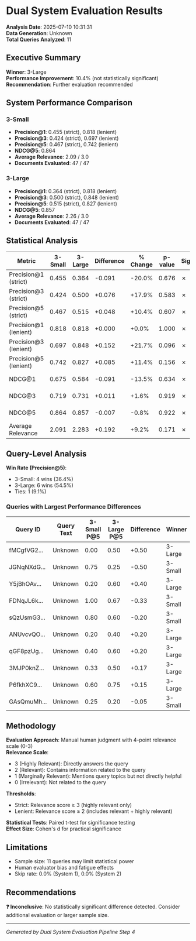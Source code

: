 # Dual System Evaluation Results

**Analysis Date**: 2025-07-10 10:31:31  
**Data Generation**: Unknown  
**Total Queries Analyzed**: 11

## Executive Summary

**Winner**: 3-Large  
**Performance Improvement**: 10.4% (not statistically significant)  
**Recommendation**: Further evaluation recommended

## System Performance Comparison

### 3-Small
- **Precision@1**: 0.455 (strict), 0.818 (lenient)
- **Precision@3**: 0.424 (strict), 0.697 (lenient)  
- **Precision@5**: 0.467 (strict), 0.742 (lenient)
- **NDCG@5**: 0.864
- **Average Relevance**: 2.09 / 3.0
- **Documents Evaluated**: 47 / 47

### 3-Large
- **Precision@1**: 0.364 (strict), 0.818 (lenient)
- **Precision@3**: 0.500 (strict), 0.848 (lenient)
- **Precision@5**: 0.515 (strict), 0.827 (lenient)
- **NDCG@5**: 0.857
- **Average Relevance**: 2.26 / 3.0
- **Documents Evaluated**: 47 / 47

## Statistical Analysis

| Metric | 3-Small | 3-Large | Difference | % Change | p-value | Significant | Effect Size |
|--------|-------|-------|------------|----------|---------|-------------|-------------|
| Precision@1 (strict) | 0.455 | 0.364 | -0.091 | -20.0% | 0.676 | ✗ | -0.13 (negligible) |
| Precision@3 (strict) | 0.424 | 0.500 | +0.076 | +17.9% | 0.583 | ✗ | 0.17 (negligible) |
| Precision@5 (strict) | 0.467 | 0.515 | +0.048 | +10.4% | 0.607 | ✗ | 0.16 (negligible) |
| Precision@1 (lenient) | 0.818 | 0.818 | +0.000 | +0.0% | 1.000 | ✗ | 0.00 (negligible) |
| Precision@3 (lenient) | 0.697 | 0.848 | +0.152 | +21.7% | 0.096 | ✗ | 0.55 (medium) |
| Precision@5 (lenient) | 0.742 | 0.827 | +0.085 | +11.4% | 0.156 | ✗ | 0.46 (small) |
| NDCG@1 | 0.675 | 0.584 | -0.091 | -13.5% | 0.634 | ✗ | -0.15 (negligible) |
| NDCG@3 | 0.719 | 0.731 | +0.011 | +1.6% | 0.919 | ✗ | 0.03 (negligible) |
| NDCG@5 | 0.864 | 0.857 | -0.007 | -0.8% | 0.922 | ✗ | -0.03 (negligible) |
| Average Relevance | 2.091 | 2.283 | +0.192 | +9.2% | 0.171 | ✗ | 0.44 (small) |

## Query-Level Analysis

**Win Rate (Precision@5)**:
- 3-Small: 4 wins (36.4%)
- 3-Large: 6 wins (54.5%)
- Ties: 1 (9.1%)

### Queries with Largest Performance Differences

| Query ID | Query Text | 3-Small P@5 | 3-Large P@5 | Difference | Winner |
|----------|------------|-------------|-------------|------------|--------|
| fMCgfVG2... | Unknown | 0.00 | 0.50 | +0.50 | 3-Large |
| JGNqNXdG... | Unknown | 0.75 | 0.25 | -0.50 | 3-Small |
| Y5jBhOAv... | Unknown | 0.20 | 0.60 | +0.40 | 3-Large |
| FDNqJL6k... | Unknown | 1.00 | 0.67 | -0.33 | 3-Small |
| sQzUsmG3... | Unknown | 0.80 | 0.60 | -0.20 | 3-Small |
| ANUvcvQO... | Unknown | 0.20 | 0.40 | +0.20 | 3-Large |
| qGF8pzUg... | Unknown | 0.40 | 0.60 | +0.20 | 3-Large |
| 3MJP0knZ... | Unknown | 0.33 | 0.50 | +0.17 | 3-Large |
| P6fkhXC9... | Unknown | 0.60 | 0.75 | +0.15 | 3-Large |
| GAsQmuMh... | Unknown | 0.25 | 0.20 | -0.05 | 3-Small |

## Methodology

**Evaluation Approach**: Manual human judgment with 4-point relevance scale (0-3)  
**Relevance Scale**:
- 3 (Highly Relevant): Directly answers the query
- 2 (Relevant): Contains information related to the query  
- 1 (Marginally Relevant): Mentions query topics but not directly helpful
- 0 (Irrelevant): Not related to the query

**Thresholds**:
- Strict: Relevance score ≥ 3 (highly relevant only)
- Lenient: Relevance score ≥ 2 (includes relevant + highly relevant)

**Statistical Tests**: Paired t-test for significance testing  
**Effect Size**: Cohen's d for practical significance

## Limitations

- Sample size: 11 queries may limit statistical power
- Human evaluator bias and fatigue effects
- Skip rate: 0.0% (System 1), 0.0% (System 2)

## Recommendations

**❓ Inconclusive**: No statistically significant difference detected. Consider additional evaluation or larger sample size.

---
*Generated by Dual System Evaluation Pipeline Step 4*